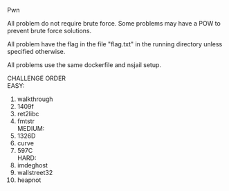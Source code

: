 Pwn

All problem do not require brute force. Some problems may have a POW to prevent brute force solutions.

All problem have the flag in the file "flag.txt" in the running directory unless specified otherwise.

All problems use the same dockerfile and nsjail setup.

CHALLENGE ORDER  
EASY:  
1. walkthrough  
2. 1409f  
3. ret2libc  
4. fmtstr  
MEDIUM:  
5. 1326D  
6. curve  
7. 597C  
HARD: 
8. imdeghost  
9. wallstreet32  
10. heapnot  
